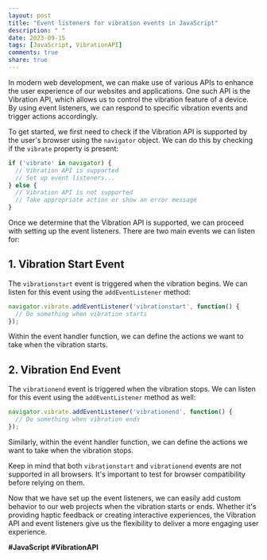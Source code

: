 ```yaml
---
layout: post
title: "Event listeners for vibration events in JavaScript"
description: " "
date: 2023-09-15
tags: [JavaScript, VibrationAPI]
comments: true
share: true
---
```


In modern web development, we can make use of various APIs to enhance the user experience of our websites and applications. One such API is the Vibration API, which allows us to control the vibration feature of a device. By using event listeners, we can respond to specific vibration events and trigger actions accordingly.

To get started, we first need to check if the Vibration API is supported by the user's browser using the `navigator` object. We can do this by checking if the `vibrate` property is present:

```javascript
if ('vibrate' in navigator) {
  // Vibration API is supported
  // Set up event listeners...
} else {
  // Vibration API is not supported
  // Take appropriate action or show an error message
}
```

Once we determine that the Vibration API is supported, we can proceed with setting up the event listeners. There are two main events we can listen for:

## 1. Vibration Start Event

The `vibrationstart` event is triggered when the vibration begins. We can listen for this event using the `addEventListener` method:

```javascript
navigator.vibrate.addEventListener('vibrationstart', function() {
  // Do something when vibration starts
});
```

Within the event handler function, we can define the actions we want to take when the vibration starts.

## 2. Vibration End Event

The `vibrationend` event is triggered when the vibration stops. We can listen for this event using the `addEventListener` method as well:

```javascript
navigator.vibrate.addEventListener('vibrationend', function() {
  // Do something when vibration ends
});
```

Similarly, within the event handler function, we can define the actions we want to take when the vibration stops.

Keep in mind that both `vibrationstart` and `vibrationend` events are not supported in all browsers. It's important to test for browser compatibility before relying on them.

Now that we have set up the event listeners, we can easily add custom behavior to our web projects when the vibration starts or ends. Whether it's providing haptic feedback or creating interactive experiences, the Vibration API and event listeners give us the flexibility to deliver a more engaging user experience.

**#JavaScript #VibrationAPI**